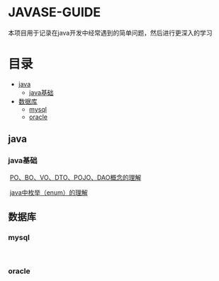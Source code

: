 
# JAVASE-GUIDE

本项目用于记录在java开发中经常遇到的简单问题，然后进行更深入的学习

# 目录

  * [java](#java)
    * [java基础](#java基础)
  * [数据库](#数据库)
    * [mysql](#mysql)
    * [oracle](#oracle)











## java

### java基础

​		[PO、BO、VO、DTO、POJO、DAO概念的理解](https://github.com/lgaBug/JAVASE-GUIDE/blob/master/javaSE/java%E4%B8%AD%E6%9E%9A%E4%B8%BE%EF%BC%88enum%EF%BC%89%E7%9A%84%E7%90%86%E8%A7%A3.md)

​		[java中枚举（enum）的理解](<https://github.com/lgaBug/JAVASE-GUIDE/blob/master/javaSE/java%E4%B8%AD%E6%9E%9A%E4%B8%BE%EF%BC%88enum%EF%BC%89%E7%9A%84%E7%90%86%E8%A7%A3.md>)

### 



## 数据库

### mysql

​	

### oracle

​	

